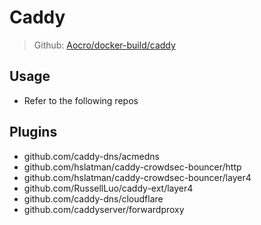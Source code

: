 # Caddy

> Github: [Aocro/docker-build/caddy](https://github.com/Aocro/docker-build/tree/main/caddy)

## Usage

- Refer to the following repos

## Plugins

- github.com/caddy-dns/acmedns
- github.com/hslatman/caddy-crowdsec-bouncer/http
- github.com/hslatman/caddy-crowdsec-bouncer/layer4
- github.com/RussellLuo/caddy-ext/layer4
- github.com/caddy-dns/cloudflare
- github.com/caddyserver/forwardproxy
